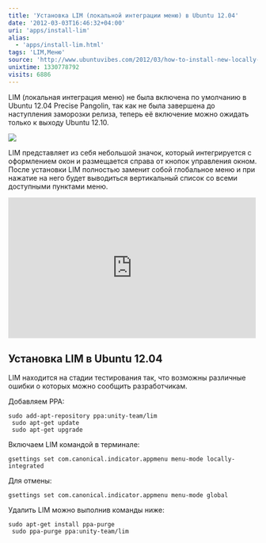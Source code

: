 ```yaml
---
title: 'Установка LIM (локальной интеграции меню) в Ubuntu 12.04'
date: '2012-03-03T16:46:32+04:00'
uri: 'apps/install-lim'
alias: 
  - 'apps/install-lim.html'
tags: 'LIM,Меню'
source: 'http://www.ubuntuvibes.com/2012/03/how-to-install-new-locally-integrated.html'
unixtime: 1330778792
visits: 6886
---
```

LIM (локальная интеграция меню) не была включена по умолчанию в Ubuntu 12.04 Precise Pangolin, так как не была завершена до наступления заморозки релиза, теперь её включение можно ожидать только к выходу Ubuntu 12.10.

[![](img/2012/03/03/16-00/lim-6948815647-o.jpg)](img/2012/03/03/16-00/lim-6948815647-o.jpg)

LIM представляет из себя небольшой значок, который интегрируется с оформлением окон и размещается справа от кнопок управления окном. После установки LIM полностью заменит собой глобальное меню и при нажатие на него будет выводиться вертикальный список со всеми доступными пунктами меню.

 <iframe width="500" height="284" src="https://www.youtube.com/embed/qKc7mhy6t2s" frameborder="0" allowfullscreen=""></iframe>

## Установка LIM в Ubuntu 12.04

LIM находится на стадии тестирования так, что возможны различные ошибки о которых можно сообщить разработчикам.

Добавляем PPA:

```
sudo add-apt-repository ppa:unity-team/lim
 sudo apt-get update
 sudo apt-get upgrade
```

Включаем LIM командой в терминале:

```
gsettings set com.canonical.indicator.appmenu menu-mode locally-integrated
```

Для отмены:

```
gsettings set com.canonical.indicator.appmenu menu-mode global
```

Удалить LIM можно выполнив команды ниже:

```
sudo apt-get install ppa-purge
 sudo ppa-purge ppa:unity-team/lim
```
